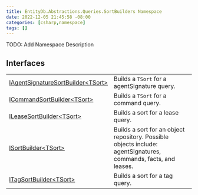 ```yaml
---
title: EntityDb.Abstractions.Queries.SortBuilders Namespace
date: 2022-12-05 21:45:58 -08:00
categories: [csharp,namespace]
tags: []
---
```



TODO: Add Namespace Description

## Interfaces
<table><tr><td><a href='/posts/csharp.interface.entitydb.abstractions.queries.sortbuilders.iagentsignaturesortbuilder-1/'>IAgentSignatureSortBuilder&lt;TSort&gt;</a></td><td>
Builds a <code class='language-plaintext highlighter-rouge'>TSort</code> for a agentSignature query.
</td></tr><tr><td><a href='/posts/csharp.interface.entitydb.abstractions.queries.sortbuilders.icommandsortbuilder-1/'>ICommandSortBuilder&lt;TSort&gt;</a></td><td>
Builds a <code class='language-plaintext highlighter-rouge'>TSort</code> for a command query.
</td></tr><tr><td><a href='/posts/csharp.interface.entitydb.abstractions.queries.sortbuilders.ileasesortbuilder-1/'>ILeaseSortBuilder&lt;TSort&gt;</a></td><td>
Builds a sort for a lease query.
</td></tr><tr><td><a href='/posts/csharp.interface.entitydb.abstractions.queries.sortbuilders.isortbuilder-1/'>ISortBuilder&lt;TSort&gt;</a></td><td>
Builds a sort for an object repository. Possible objects include: agentSignatures, commands, facts, and leases.
</td></tr><tr><td><a href='/posts/csharp.interface.entitydb.abstractions.queries.sortbuilders.itagsortbuilder-1/'>ITagSortBuilder&lt;TSort&gt;</a></td><td>
Builds a sort for a tag query.
</td></tr></table>
